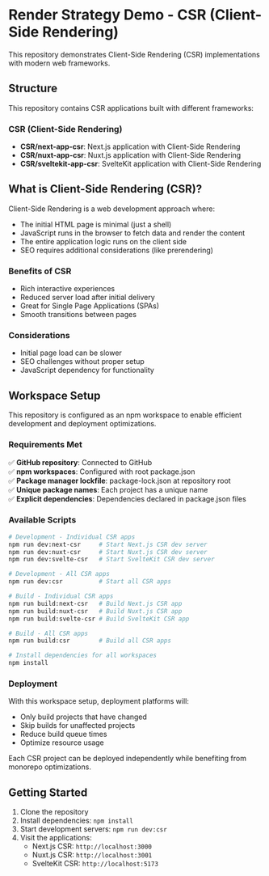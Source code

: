 # Render Strategy Demo - CSR (Client-Side Rendering)

This repository demonstrates Client-Side Rendering (CSR) implementations with modern web frameworks.

## Structure

This repository contains CSR applications built with different frameworks:

### CSR (Client-Side Rendering)

- **CSR/next-app-csr**: Next.js application with Client-Side Rendering
- **CSR/nuxt-app-csr**: Nuxt.js application with Client-Side Rendering  
- **CSR/sveltekit-app-csr**: SvelteKit application with Client-Side Rendering

## What is Client-Side Rendering (CSR)?

Client-Side Rendering is a web development approach where:
- The initial HTML page is minimal (just a shell)
- JavaScript runs in the browser to fetch data and render the content
- The entire application logic runs on the client side
- SEO requires additional considerations (like prerendering)

### Benefits of CSR
- Rich interactive experiences
- Reduced server load after initial delivery
- Great for Single Page Applications (SPAs)
- Smooth transitions between pages

### Considerations
- Initial page load can be slower
- SEO challenges without proper setup
- JavaScript dependency for functionality

## Workspace Setup

This repository is configured as an npm workspace to enable efficient development and deployment optimizations.

### Requirements Met

✅ **GitHub repository**: Connected to GitHub  
✅ **npm workspaces**: Configured with root package.json  
✅ **Package manager lockfile**: package-lock.json at repository root  
✅ **Unique package names**: Each project has a unique name  
✅ **Explicit dependencies**: Dependencies declared in package.json files  

### Available Scripts

```bash
# Development - Individual CSR apps
npm run dev:next-csr     # Start Next.js CSR dev server
npm run dev:nuxt-csr     # Start Nuxt.js CSR dev server  
npm run dev:svelte-csr   # Start SvelteKit CSR dev server

# Development - All CSR apps
npm run dev:csr          # Start all CSR apps

# Build - Individual CSR apps
npm run build:next-csr   # Build Next.js CSR app
npm run build:nuxt-csr   # Build Nuxt.js CSR app
npm run build:svelte-csr # Build SvelteKit CSR app

# Build - All CSR apps
npm run build:csr        # Build all CSR apps

# Install dependencies for all workspaces
npm install
```

### Deployment

With this workspace setup, deployment platforms will:
- Only build projects that have changed
- Skip builds for unaffected projects
- Reduce build queue times
- Optimize resource usage

Each CSR project can be deployed independently while benefiting from monorepo optimizations.

## Getting Started

1. Clone the repository
2. Install dependencies: `npm install`
3. Start development servers: `npm run dev:csr`
4. Visit the applications:
   - Next.js CSR: `http://localhost:3000`
   - Nuxt.js CSR: `http://localhost:3001` 
   - SvelteKit CSR: `http://localhost:5173`
